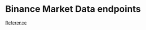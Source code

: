 # Binance Market Data endpoints

[Reference](https://developers.binance.com/docs/binance-spot-api-docs/rest-api/market-data-endpoints)